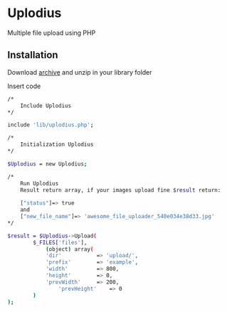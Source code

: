 Uplodius
========

Multiple file upload using PHP

Installation
--------------
Download [archive] and unzip in your library folder

Insert code
```sh
/*
    Include Uplodius
*/

include 'lib/uplodius.php';

/*
    Initialization Uplodius
*/

$Uplodius = new Uplodius;

/*
    Run Uplodius
    Result return array, if your images upload fine $result return:
    
    ["status"]=> true
    and
    ["new_file_name"]=> 'awesome_file_uploader_540e034e38d33.jpg'
*/

$result = $Uplodius->Upload(
		$_FILES['files'],
			(object) array(
			'dir' 			=> 'upload/',
			'prefix' 		=> 'example',
			'width' 		=> 800,
			'height' 		=> 0,
			'prevWidth' 	=> 200,
				'prevHeight' 	=> 0
		)
);
```

[archive]:https://github.com/RDmitriev/Uplodius/archive/master.zip